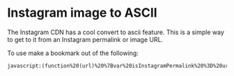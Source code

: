 # Instagram image to ASCII

The Instagram CDN has a cool convert to ascii feature. This is a simple way to get to it from an Instagram permalink or image URL.

To use make a bookmark out of the following:

```html
javascript:(function%20(url)%20%7Bvar%20isInstagramPermalink%20%3D%20url.indexOf('www.instagram.com')%20!%3D%3D%20-1%3Bvar%20isInstagramImage%20%20%20%20%20%3D%20url.indexOf('cdninstagram.com')%20!%3D%3D%20-1%3Bif%20(!isInstagramPermalink%20%26%26%20!isInstagramPermalink)%20%7Breturn%3B%7Dvar%20location%3Bif%20(isInstagramImage)%20%7Blocation%20%3D%20url%3B%7D%20else%20%7Bvar%20img%20%3D%20document.querySelector('article%20.ResponsiveBlock%20img')%3Blocation%20%3D%20img.src%3B%7Dif%20(!location)%20%7Breturn%3B%7Dwindow.location.href%20%3D%20location%20%2B%20'.html'%3B%7D)(window.location.href)
```
